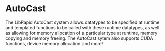# AutoCast

The LibRapid AutoCast system allows datatypes to be specified at runtime and templated functions to be called with these runtime datatypes, as well as allowing for memory allocation of a particular type at runtime, memory copying and memory freeing. The AutoCast sytem also supports CUDA functions, device memory allocation and more!
